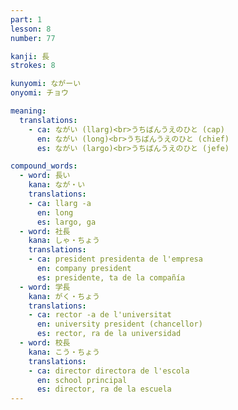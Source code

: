 ```yaml
---
part: 1
lesson: 8
number: 77

kanji: 長
strokes: 8

kunyomi: ながーい
onyomi: チョウ

meaning:
  translations:
    - ca: ながい (llarg)<br>うちばんうえのひと (cap)
      en: ながい (long)<br>うちばんうえのひと (chief)
      es: ながい (largo)<br>うちばんうえのひと (jefe)

compound_words:
  - word: 長い
    kana: なが・い
    translations:
    - ca: llarg -a
      en: long
      es: largo, ga
  - word: 社長
    kana: しゃ・ちょう
    translations:
    - ca: president presidenta de l'empresa
      en: company president
      es: presidente, ta de la compañía
  - word: 学長
    kana: がく・ちょう
    translations:
    - ca: rector -a de l'universitat
      en: university president (chancellor)
      es: rector, ra de la universidad
  - word: 校長
    kana: こう・ちょう
    translations:
    - ca: director directora de l'escola
      en: school principal
      es: director, ra de la escuela
---
```


